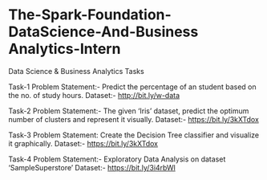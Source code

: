# The-Spark-Foundation-DataScience-And-Business Analytics-Intern

Data Science & Business Analytics Tasks

Task-1 Problem Statement:- Predict the percentage of an student based on the no. of study hours. Dataset:- http://bit.ly/w-data

Task-2 Problem Statement:- The given ‘Iris’ dataset, predict the optimum number of clusters and represent it visually. Dataset:- https://bit.ly/3kXTdox

Task-3 Problem Statement: Create the Decision Tree classifier and visualize it graphically. Dataset:- https://bit.ly/3kXTdox

Task-4 Problem Statement:- Exploratory Data Analysis on dataset ‘SampleSuperstore’ Dataset:- https://bit.ly/3i4rbWl
